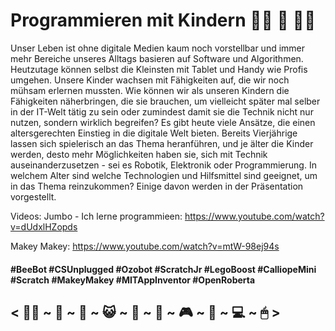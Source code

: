# Programmieren mit Kindern 👩‍💻 💛 👨‍💻

Unser Leben ist ohne digitale Medien kaum noch vorstellbar und immer mehr Bereiche unseres Alltags basieren auf Software und Algorithmen. Heutzutage können selbst die Kleinsten mit Tablet und Handy wie Profis umgehen. Unsere Kinder wachsen mit Fähigkeiten auf, die wir noch mühsam erlernen mussten. Wie können wir als unseren Kindern die Fähigkeiten näherbringen, die sie brauchen, um vielleicht später mal selber in der IT-Welt tätig zu sein oder zumindest damit sie die Technik nicht nur nutzen, sondern wirklich begreifen? 
Es gibt heute viele Ansätze, die einen altersgerechten Einstieg in die digitale Welt bieten. Bereits Vierjährige lassen sich spielerisch an das Thema heranführen, und je älter die Kinder werden, desto mehr Möglichkeiten haben sie, sich mit Technik auseinanderzusetzen - sei es Robotik, Elektronik oder Programmierung. 
In welchem Alter sind welche Technologien und Hilfsmittel sind geeignet, um in das Thema reinzukommen? Einige davon werden in der Präsentation vorgestellt.

Videos:
Jumbo - Ich lerne programmieen: https://www.youtube.com/watch?v=dUdxlHZopds

Makey Makey: https://www.youtube.com/watch?v=mtW-98ej94s

#### #BeeBot #CSUnplugged #Ozobot #ScratchJr #LegoBoost #CalliopeMini #Scratch #MakeyMakey #MITAppInventor #OpenRoberta
## < 👩‍🚀 ~ 🤖 ~ 👾 ~ 😺 ~ 🦀 ~ 🐞 ~ 🎮 ~ 🚀 ~ 💻 ~ 🖱 >
